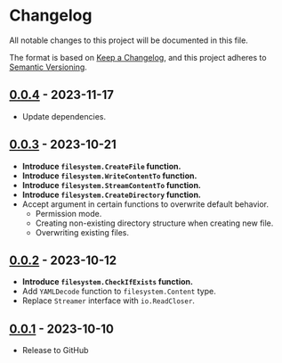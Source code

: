 # Changelog

All notable changes to this project will be documented in this file.

The format is based on [Keep a Changelog](https://keepachangelog.com/en/1.0.0/),
and this project adheres to [Semantic Versioning](https://semver.org/spec/v2.0.0.html).

## [0.0.4] - 2023-11-17

* Update dependencies.

## [0.0.3] - 2023-10-21

* **Introduce `filesystem.CreateFile` function.**
* **Introduce `filesystem.WriteContentTo` function.**
* **Introduce `filesystem.StreamContentTo` function.**
* **Introduce `filesystem.CreateDirectory` function.**
* Accept argument in certain functions to overwrite default behavior.
    * Permission mode.
    * Creating non-existing directory structure when creating new file.
    * Overwriting existing files.

## [0.0.2] - 2023-10-12

* **Introduce `filesystem.CheckIfExists` function.**
* Add `YAMLDecode` function to `filesystem.Content` type.
* Replace `Streamer` interface with `io.ReadCloser`.

## [0.0.1] - 2023-10-10

* Release to GitHub

[0.0.4]: https://github.com/SevenOfSpades/go-wrapped-filesystem/releases/tag/v0.0.4
[0.0.3]: https://github.com/SevenOfSpades/go-wrapped-filesystem/releases/tag/v0.0.3
[0.0.2]: https://github.com/SevenOfSpades/go-wrapped-filesystem/releases/tag/v0.0.2
[0.0.1]: https://github.com/SevenOfSpades/go-wrapped-filesystem/releases/tag/v0.0.1